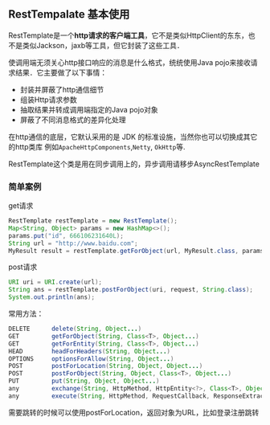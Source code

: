 ## RestTempalate 基本使用

RestTemplate是一个**http请求的客户端工具**，它不是类似HttpClient的东东，也不是类似Jackson，jaxb等工具，但它封装了这些工具．



使调用端无须关心http接口响应的消息是什么格式，统统使用Java pojo来接收请求结果．它主要做了以下事情：

- 封装并屏蔽了http通信细节
- 组装Http请求参数
- 抽取结果并转成调用端指定的Java pojo对象
- 屏蔽了不同消息格式的差异化处理

在http通信的底层，它默认采用的是 JDK 的标准设施，当然你也可以切换成其它的http类库 例如`ApacheHttpComponents`,`Netty`, `OkHttp`等.

RestTemplate这个类是用在同步调用上的，异步调用请移步AsyncRestTemplate

### 简单案例

get请求

```java
RestTemplate restTemplate = new RestTemplate();
Map<String, Object> params = new HashMap<>();
params.put("id", 666106231640L);
String url = "http://www.baidu.com";
MyResult result = restTemplate.getForObject(url, MyResult.class, params);
```

post请求

```java
URI uri = URI.create(url);
String ans = restTemplate.postForObject(uri, request, String.class);
System.out.println(ans);
```

常用方法：

```java
DELETE    	delete(String, Object...)
GET     	getForObject(String, Class<T>, Object...)
GET      	getForEntity(String, Class<T>, Object...)
HEAD    	headForHeaders(String, Object...)
OPTIONS     optionsForAllow(String, Object...)
POST    	postForLocation(String, Object, Object...)
POST    	postForObject(String, Object, Class<T>, Object...)
PUT    		put(String, Object, Object...)
any    		exchange(String, HttpMethod, HttpEntity<?>, Class<T>, Object...)
any    		execute(String, HttpMethod, RequestCallback, ResponseExtractor<T>, Object...)
```

需要跳转的时候可以使用postForLocation，返回对象为URL，比如登录注册跳转